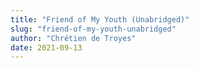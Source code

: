 ```yaml
---
title: "Friend of My Youth (Unabridged)"
slug: "friend-of-my-youth-unabridged"
author: "Chrétien de Troyes"
date: 2021-09-13
---
```

